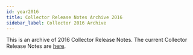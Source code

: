 ```yaml
---
id: year2016
title: Collector Release Notes Archive 2016
sidebar_label: Collector 2016 Archive
---
```


This is an archive of 2016 Collector Release Notes. The current Collector Release Notes are [here](/docs/releasenotes/collector).
